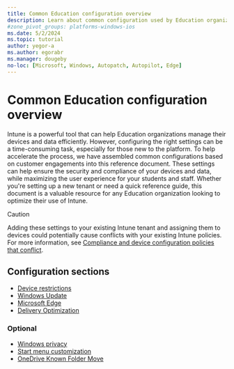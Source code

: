 ```yaml
---
title: Common Education configuration overview
description: Learn about common configuration used by Education organizations in Intune.
#zone_pivot_groups: platforms-windows-ios
ms.date: 5/2/2024
ms.topic: tutorial
author: yegor-a
ms.author: egorabr
ms.manager: dougeby
no-loc: [Microsoft, Windows, Autopatch, Autopilot, Edge]
---
```


# Common Education configuration overview

Intune is a powerful tool that can help Education organizations manage their devices and data efficiently. However, configuring the right settings can be a time-consuming task, especially for those new to the platform. To help accelerate the process, we have assembled common configurations based on customer engagements into this reference document. These settings can help ensure the security and compliance of your devices and data, while maximizing the user experience for your students and staff. Whether you're setting up a new tenant or need a quick reference guide, this document is a valuable resource for any Education organization looking to optimize their use of Intune.

> [!CAUTION]
> Adding these settings to your existing Intune tenant and assigning them to devices could potentially cause conflicts with your existing Intune policies. For more information, see [Compliance and device configuration policies that conflict](../../../configuration/device-profile-troubleshoot.md#conflicts).

## Configuration sections

- [Device restrictions](./common-config-settings-catalog-device-restrictions.md)
- [Windows Update](./common-config-windows-update.md)
- [Microsoft Edge](./common-config-settings-catalog-edge.md)
- [Delivery Optimization](./common-config-settings-catalog-delivery-optimization.md)

### Optional

- [Windows privacy](./common-config-settings-catalog-windows-privacy.md)
- [Start menu customization](./common-config-settings-catalog-start-menu.md)
- [OneDrive Known Folder Move](./common-config-settings-catalog-onedrive-knownfoldermove.md)
